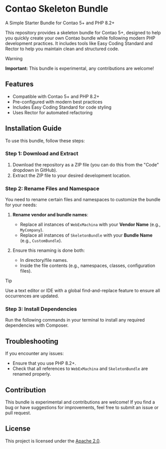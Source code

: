 # Contao Skeleton Bundle

A Simple Starter Bundle for Contao 5+ and PHP 8.2+

This repository provides a skeleton bundle for Contao 5+, designed to help you quickly create your own Contao bundle while following modern PHP development practices. It includes tools like Easy Coding Standard and Rector to help you maintain clean and structured code.

> [!WARNING]
>  **Important:** This bundle is experimental, any contributions are welcome!

## Features

- Compatible with Contao 5+ and PHP 8.2+
- Pre-configured with modern best practices
- Includes Easy Coding Standard for code styling
- Uses Rector for automated refactoring

## Installation Guide

To use this bundle, follow these steps:

### Step 1: Download and Extract

1. Download the repository as a ZIP file (you can do this from the "Code" dropdown in GitHub).
2. Extract the ZIP file to your desired development location.


### Step 2: Rename Files and Namespace

You need to rename certain files and namespaces to customize the bundle for your needs:

1. **Rename vendor and bundle names**:
    - Replace all instances of `WebExMachina` with your **Vendor Name** (e.g., `MyCompany`).
    - Replace all instances of `SkeletonBundle` with your **Bundle Name** (e.g., `CustomBundle`).

2. Ensure this renaming is done both:
    - In directory/file names.
    - Inside the file contents (e.g., namespaces, classes, configuration files).

> [!TIP]
> Use a text editor or IDE with a global find-and-replace feature to ensure all occurrences are updated.


### Step 3: Install Dependencies

Run the following commands in your terminal to install any required dependencies with Composer.


## Troubleshooting

If you encounter any issues:
- Ensure that you use PHP 8.2+.
- Check that all references to `WebExMachina` and `SkeletonBundle` are renamed properly.


## Contribution

This bundle is experimental and contributions are welcome! If you find a bug or have suggestions for improvements, feel free to submit an issue or pull request.

## License

This project is licensed under the [Apache 2.0](https://github.com/Web-Ex-Machina/contao-skeleton-bundle?tab=Apache-2.0-1-ov-file).
